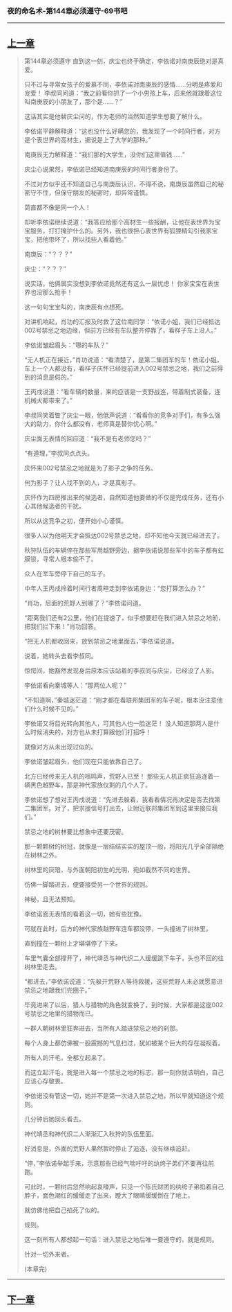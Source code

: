 ### 夜的命名术-第144章必须遵守-69书吧

--------
[上一章](./ce9fc2bb6998220c444ade08fc27b523.md)
--------


>
>
>
>第144章必须遵守
>直到这一刻，庆尘也终于确定，李依诺对南庚辰绝对是真爱。
>
>只不过与寻常女孩子的爱慕不同，李依诺对南庚辰的感情……分明是疼爱和宠爱！
>李叔同问道：“我之前看你抓了一个小男孩上车，后来他就跟着这位叫南庚辰的小朋友了，那个是……？”
>
>这话其实是他替庆尘问的，作为老师的当然知道学生想要了解什么。
>
>李依诺平静解释道：“这也没什么好瞒您的，我发现了一个时间行者，对方是个表世界的高材生，据说是上了大学的那种。”
>
>南庚辰无力解释道：“我们那的大学生，没你们这里值钱……”
>
>庆尘心说果然，李依诺已经知道南庚辰的时间行者身份了。
>
>不过对方似乎还不知道自己与南庚辰认识，不得不说，南庚辰虽然自己的秘密守不住，但保守朋友的秘密时，却异常谨慎。
>
>简直都不像是同一个人！
>
>却听李依诺继续说道：“我答应给那个高材生一些报酬，让他在表世界为宝宝服务，打打掩护什么的。另外，我也很担心表世界有狐狸精勾引我家宝宝，把他带坏了，所以找些人看着他。”
>
>南庚辰：“？？？”
>
>庆尘：“？？？”
>
>说实话，他俩属实没想到李依诺竟然还有这么一层忧虑！
>你家宝宝在表世界也没那么抢手！
>
>这一句句宝宝叫的，南庚辰有点想死。
>
>对讲机响起，肖功的汇报及时救了这位南同学：“依诺小姐，我们已经抵达002号禁忌之地边缘，但前方已经有车队整齐停靠了，看样子车上没人。”
>
>李依诺皱起眉头：“哪的车队？”
>
>“无人机正在接近，”肖功说道：“看清楚了，是第二集团军的车！依诺小姐，车上一个人都没有，看样子庆怀已经提前进入002号禁忌之地，我们之前得到的消息是假的。”
>
>王丙戌说道：“看车辆的数量，来的应该是一支野战连，带着制式装备，连机械犬都带来了。”
>
>李叔同笑着瞥了庆尘一眼，他低声说道：“看看你的竞争对手们，有多么强大的助力，你什么都没有，老师真是替你忧心啊。”
>
>庆尘面无表情的回应道：“我不是有老师您吗？”
>
>“有道理，”李叔同点点头。
>
>庆怀来002号禁忌之地就是为了影子之争的任务。
>
>何为影子？让人找不到的人，才是真影子。
>
>庆怀作为四房推出来的候选者，自然知道他要做的不仅是完成任务，还有小心其他候选者的干扰。
>
>所以从这竞争之初，便开始小心谨慎。
>
>很多人以为他明天才会抵达002号禁忌之地，却不知他今天就已经进去了。
>
>秋狩队伍的车辆停在那些军用越野旁边，据李依诺说那些军中的车子都有虹膜锁，寻常人根本偷不了。
>
>众人在军车旁停下自己的车子。
>
>中年人王丙戌拎着时间行者周暄走到李依诺身边：“您打算怎么办？”
>
>“肖功，后面的荒野人到哪了？”李依诺问道。
>
>“距离我们还有2公里，他们在提速了，似乎想要赶在我们进入禁忌之地前，把我们拦下来！”肖功回答。
>
>“把无人机都收回来，放到禁忌之地里面去，”李依诺说道。
>
>说着，她转头去看李叔同。
>
>惊愕间，她豁然发现身后原本应该站着的李叔同与庆尘，已经没了人影。
>
>李依诺看向秦城等人：“那两位人呢？”
>
>“不知道啊，”秦城迷茫道：“刚才都在看联邦集团军的车子呢，根本没注意他们什么时候不见的。”
>
>李依诺又将目光转向其他人，可其他人也一脸迷茫！
>没人知道那两人是什么时候消失的，对方也从未打算跟他们打招呼！
>
>就像对方从未出现过似的。
>
>李依诺皱起眉头，他们现在只能依靠自己了。
>
>北方已经传来无人机的嗡鸣声，荒野人已至！
>那些无人机正疯狂追逐着一辆黑色越野车，那是神代家族仅剩的几个人了。
>
>李依诺想了想对王丙戌说道：“先进去躲着，我看看情况再决定是否去找第二集团军。对了，把求援信号打出去，让附近联邦集团军到这里来接应我们。”
>
>禁忌之地的树林要比想象中还要茂密。
>
>那一颗颗树的树冠，就像是一层结结实实的屋顶一般，将阳光几乎全部隔绝在树林之外。
>
>树林里的灰暗，与外面朝阳初生的光明，宛如截然不同的世界。
>
>仿佛一脚踏进去，便要接受另一个世界的规则。
>
>神秘，且无法预知。
>
>李依诺面无表情的看着这一切，她有些犹豫。
>
>可就在此时，后方的神代家族越野车连车都没停，一头撞进了树林里。
>
>直到撞在一颗树上才堪堪停了下来。
>
>车里气囊全部撑开了，神代靖丞与神代织二人缓缓跳下车子，头也不回的往树林里走去。
>
>“都进去，”李依诺说道：“先躲开荒野人等待救援，这些荒野人未必就愿意进禁忌之地跟我们兜圈子。”
>
>毕竟进来了以后，猎人与猎物的角色就变换了，到时候，大家都是这座002号禁忌之地里的猎物而已。
>
>一群人朝树林里狂奔进去，当所有人踏进禁忌之地的刹那。
>
>每个人身上都仿佛被一股震撼的气息扫过，犹如被某个巨大的存在凝视着。
>
>所有人的汗毛，全都立起来了。
>
>而这立起汗毛，就是进入每一个禁忌之地的标志，那一刻你就该明白，自己应该心存敬畏。
>
>李依诺没有管这一切，她并不是第一次进入禁忌之地，所以早就知道这个规则。
>
>几分钟后她回头看去。
>
>神代靖丞和神代织二人渐渐汇入秋狩的队伍里面。
>
>好消息是，外面的荒野人果然暂时停止了追逐，没有继续追赶。
>
>“停，”李依诺举起手来，示意那些已经气喘吁吁的纨绔子弟们不要再往前跑。
>
>可此时，一颗树后忽然响起哀嚎声，只见一个陈氏财团的纨绔子弟掐着自己脖子，面色潮红的缓缓走了出来，瞪大了眼睛缓缓倒在了地上。
>
>就仿佛他把自己掐死了似的。
>
>规则。
>
>这一刻所有人都想起一句话：进入禁忌之地后唯一要遵守的，就是规则。
>
>针对一切外来者。
>
>(本章完)
>
>

--------
[下一章](./0fb065fcb0e526b8238d65c68831d2f4.md)
--------

